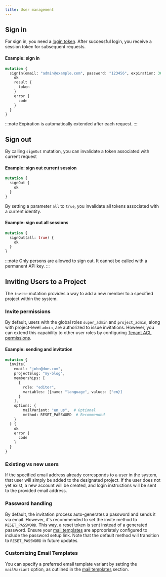 ```yaml
---
title: User management
---
```


## Sign in

For sign in, you need a [login token](overview.md#authorization-tokens). After successful login, you receive a session token for subsequent requests.


#### Example: sign in
```graphql
mutation {
  signIn(email: "admin@example.com", password: "123456", expiration: 3600) {
    ok
    result {
      token
    }
    error {
      code
    }
  }
}
```

:::note
Expiration is automatically extended after each request.
:::

## Sign out

By calling `signOut` mutation, you can invalidate a token associated with current request


#### Example: sign out current session
```graphql
mutation {
  signOut {
    ok
  }
}
```

By setting a parameter `all` to `true`, you invalidate all tokens associated with a current identity. 

#### Example: sign out all sessions
```graphql
mutation {
  signOut(all: true) {
    ok
  }
}
``` 
:::note
Only persons are allowed to sign out. It cannot be called with a permanent API key.
:::

## Inviting Users to a Project

The `invite` mutation provides a way to add a new member to a specified project within the system.

### Invite permissions

By default, users with the global roles `super_admin` and `project_admin`, along with project-level `admin`, are authorized to issue invitations. However, you can extend this capability to other user roles by configuring [Tenant ACL permissions](/reference/engine/schema/acl.md#tenant-permissions).

#### Example: sending and invitation

```graphql
mutation {
  invite(
    email: "john@doe.com",
    projectSlug: "my-blog",
    memberships: [
      {
        role: "editor",
        variables: [{name: "language", values: ["en}]
      }
    ],
    options: {
        mailVariant: "en_us",  # Optional
        method: RESET_PASSWORD  # Recommended
    }
  ) {
    ok
    error {
      code
    }
  }
}
```

### Existing vs new users

If the specified email address already corresponds to a user in the system, that user will simply be added to the designated project. If the user does not yet exist, a new account will be created, and login instructions will be sent to the provided email address.

### Password handling

By default, the invitation process auto-generates a password and sends it via email. However, it's recommended to set the invite method to `RESET_PASSWORD`. This way, a reset token is sent instead of a generated password. Ensure your [mail templates](./mail-templates.md) are appropriately configured to include the password setup link. Note that the default method will transition to `RESET_PASSWORD` in future updates.

### Customizing Email Templates

You can specify a preferred email template variant by setting the `mailVariant` option, as outlined in the [mail templates](./mail-templates.md) section.
